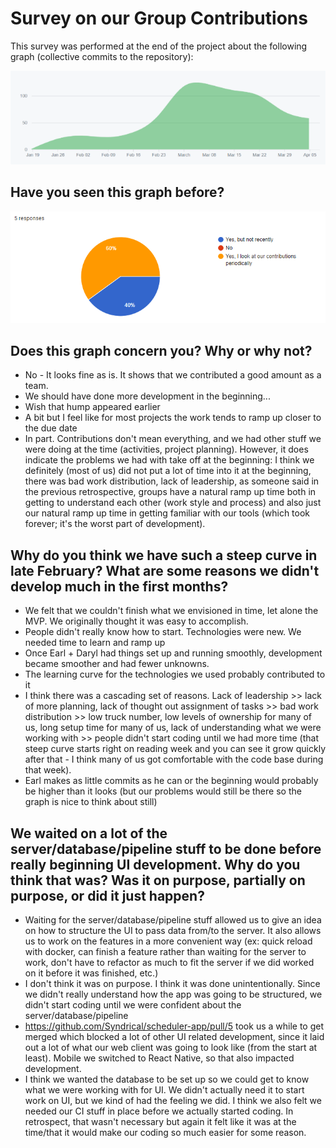 # Survey on our Group Contributions 

This survey was performed at the end of the project about the following graph (collective commits to the repository):

![contributions](contributions.png)



## Have you seen this graph before?

![](contributions-1.png)



## Does this graph concern you? Why or why not?

- No - It looks fine as is. It shows that we contributed a good amount as a team.
- We should have done more development in the beginning...
- Wish that hump appeared earlier
- A bit but I feel like for most projects the work tends to ramp up closer to the due date
- In part. Contributions don't mean everything, and we had other stuff we were doing at the time (activities, project planning). However, it does indicate the problems we had with take off at the beginning: I think we definitely (most of us) did not put a lot of time into it at the beginning, there was bad work distribution, lack of leadership, as someone said in the previous retrospective, groups have a natural ramp up time both in getting to understand each other (work style and process) and also just our natural ramp up time in getting familiar with our tools (which took forever; it's the worst part of development).



## Why do you think we have such a steep curve in late February? What are some reasons we didn't develop much in the first months?

- We felt that we couldn't finish what we envisioned in time, let alone the MVP. We originally thought it was easy to accomplish.
- People didn't really know how to start. Technologies were new. We needed time to learn and ramp up
- Once Earl + Daryl had things set up and running smoothly, development became smoother and had fewer unknowns.
- The learning curve for the technologies we used probably contributed to it
- I think there was a cascading set of reasons. Lack of leadership >> lack of more planning, lack of thought out assignment of tasks >> bad work distribution >> low truck number, low levels of ownership for many of us, long setup time for many of us, lack of understanding what we were working with >> people didn't start coding until we had more time (that steep curve starts right on reading week and you can see it grow quickly after that - I think many of us got comfortable with the code base during that week). 
- Earl makes as little commits as he can or the beginning would probably be higher than it looks (but our problems would still be there so the graph is nice to think about still)



## We waited on a lot of the server/database/pipeline stuff to be done before really beginning UI development. Why do you think that was? Was it on purpose, partially on purpose, or did it just happen?

- Waiting for the server/database/pipeline stuff allowed us to give an idea on how to structure the UI to pass data from/to the server. It also allows us to work on the features in a more convenient way (ex: quick reload with docker, can finish a feature rather than waiting for the server to work, don't have to refactor as much to fit the server if we did worked on it before it was finished, etc.)
- I don't think it was on purpose. I think it was done unintentionally. Since we didn't really understand how the app was going to be structured, we didn't start coding until we were confident about the server/database/pipeline
- https://github.com/Syndrical/scheduler-app/pull/5 took us a while to get merged which blocked a lot of other UI related development, since it laid out a lot of what our web client was going to look like (from the start at least). Mobile we switched to React Native, so that also impacted development.
- I think we wanted the database to be set up so we could get to know what we were working with for UI. We didn't actually need it to start work on UI, but we kind of had the feeling we did. I think we also felt we needed our CI stuff in place before we actually started coding. In retrospect, that wasn't necessary but again it felt like it was at the time/that it would make our coding so much easier for some reason.

